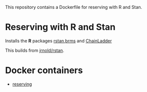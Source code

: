 This repository contains a Dockerfile for reserving with R and Stan.

# Reserving with R and Stan

Installs the **R** packages
[rstan](http://mc-stan.org/rstan.html),[brms](https://CRAN.R-project.org/package=brms)
and [ChainLadder](https://CRAN.R-project.org/package=ChainLadder) 

This builds from [jrnold/rstan](https://hub.docker.com/r/jrnold/rstan/dockerfile). 


# Docker containers

 * [reserving](https://registry.hub.docker.com/u/mages/reserving/)
